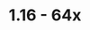 ---
title: 1.16 - 64x
permalink: /article/compliance64xBedrock/1_16
comments: true
comments-id: 1.16-64xBedrock
header-img: article/compliance64xBedrock/1.16.jpg

download:
  - GitHub (WIP):
    - https://github.com/Compliance-Resource-Pack/Compliance-Bedrock-64x/archive/master.zip

---